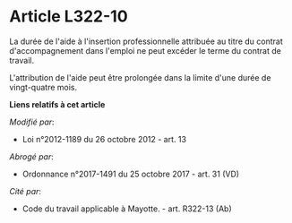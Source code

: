 # Article L322-10

La durée de l'aide à l'insertion professionnelle attribuée au titre  du contrat d'accompagnement dans l'emploi ne peut
excéder le terme du contrat de travail. 

L'attribution de l'aide peut être prolongée dans la limite d'une durée de vingt-quatre mois.

**Liens relatifs à cet article**

_Modifié par_:

  - Loi n°2012-1189 du 26 octobre 2012 - art. 13

_Abrogé par_:

  - Ordonnance n°2017-1491 du 25 octobre 2017 - art. 31 (VD)

_Cité par_:

  - Code du travail applicable à Mayotte. - art. R322-13 (Ab)
